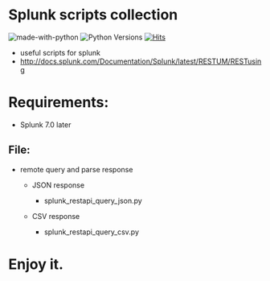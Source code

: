 # Splunk scripts collection
![made-with-python][made-with-python]
![Python Versions][pyversion-button]
[![Hits](https://hits.seeyoufarm.com/api/count/incr/badge.svg?url=https%3A%2F%2Fgithub.com%2Fpassword123456%2Fsplunk-rest-api&count_bg=%2379C83D&title_bg=%23555555&icon=&icon_color=%23E7E7E7&title=hits&edge_flat=false)](https://hits.seeyoufarm.com)

[pyversion-button]: https://img.shields.io/pypi/pyversions/Markdown.svg
[made-with-python]: https://img.shields.io/badge/Made%20with-Python-1f425f.svg

- useful scripts for splunk
- http://docs.splunk.com/Documentation/Splunk/latest/RESTUM/RESTusing

# Requirements:
- Splunk 7.0 later

## File:
  - remote query and parse response
    - JSON response
      - splunk_restapi_query_json.py


    - CSV response
      - splunk_restapi_query_csv.py

# Enjoy it.
